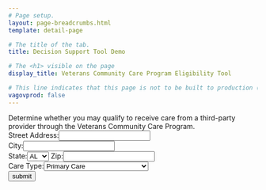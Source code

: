 ```yaml
---
# Page setup.
layout: page-breadcrumbs.html
template: detail-page

# The title of the tab.
title: Decision Support Tool Demo

# The <h1> visible on the page
display_title: Veterans Community Care Program Eligibility Tool

# This line indicates that this page is not to be built to production (www.va.gov)
vagovprod: false
---
```


<div class="va-introtext">
Determine whether you may qualify to receive care from a third-party provider through the Veterans Community Care Program.
</div>
<div id="loading" style="display:none">
	Loading...
	<!-- put VA loading gif here -->
</div>
<form id="address_form" name="address_form">
<label>Street Address:</label><input type="text" name="street" required autocomplete="address-line1" /><br />
<label>City:</label><input type="text" name="city" required autocomplete="address-level2" /><br />
<label>State:</label><select name="state" required autocomplete="address-level1" >
<option value="AL">
AL
</option>

<option value="AK">
AK
</option>

<option value="AR">
AR
</option>

<option value="AS">
AS
</option>

<option value="AZ">
AZ
</option>

<option value="CA">
CA
</option>

<option value="CO">
CO
</option>

<option value="CT">
CT
</option>

<option value="DC">
DC
</option>

<option value="DE">
DE
</option>

<option value="FL">
FL
</option>

<option value="GA">
GA
</option>

<option value="GU">
GU
</option>

<option value="HI">
HI
</option>

<option value="IA">
IA
</option>

<option value="ID">
ID
</option>

<option value="IL">
IL
</option>

<option value="IN">
IN
</option>

<option value="KS">
KS
</option>

<option value="KY">
KY
</option>

<option value="LA">
LA
</option>

<option value="MA">
MA
</option>

<option value="MD">
MD
</option>

<option value="ME">
ME
</option>

<option value="MI">
MI
</option>

<option value="MN">
MN
</option>

<option value="MO">
MO
</option>

<option value="MP">
MP
</option>

<option value="MS">
MS
</option>

<option value="MT">
MT
</option>

<option value="NC">
NC
</option>

<option value="NE">
NE
</option>

<option value="NH">
NH
</option>

<option value="NJ">
NJ
</option>

<option value="NM">
NM
</option>

<option value="NV">
NV
</option>

<option value="NY">
NY
</option>

<option value="ND">
ND
</option>

<option value="OH">
OH
</option>

<option value="OK">
OK
</option>

<option value="OR">
OR
</option>

<option value="PA">
PA
</option>

<option value="PR">
PR
</option>

<option value="RI">
RI
</option>

<option value="SC">
SC
</option>

<option value="SD">
SD
</option>

<option value="TN">
TN
</option>

<option value="TX">
TX
</option>

<option value="UM">
UM
</option>

<option value="UT">
UT
</option>

<option value="VT">
VT
</option>

<option value="VA">
VA
</option>

<option value="VI">
VI
</option>

<option value="WA">
WA
</option>

<option value="WI">
WI
</option>

<option value="WV">
WV
</option>

<option value="WY">
WY
</option>
</select>
<label>Zip:</label><input type="text" name="postal" required autocomplete="postal-code" /><br />
<label>Care Type:</label><select name="care_type" required>
<option value="primary">
Primary Care
</option>

<option value="mental">
Mental Health Care
</option>

<option value="extended">
Non-Institutional Extended Care
</option>

<option value="other">
Other
</option>
</select><br />
<input type="submit" value="submit" />
</form>
<script src="https://staging-va-gov-assets.s3-us-gov-west-1.amazonaws.com/js/jquery-3.3.1.min.js" type="text/javascript"></script>
<script type="text/javascript">
//<![CDATA[
$('#address_form').submit(function(e) {
		e.preventDefault();
		var data = {};
		var Form = this;
		$.each(this.elements, function(i, v) {
			var input = $(v);
			data[input.attr("name")] = input.val();
			delete data["undefined"];
		});
		$.ajax({
			type: 'POST',
			url: 'https://veteligibilitystatus.com/eligibility',
			dataType: 'json',
			contentType: 'application/json; charset=utf-8',
			data: JSON.stringify(data),
			context: Form,
			success: function(callback) {
				console.log(callback);
				if (callback.eligible) {
					$(this).text('You are eligible for Community Care');
				}
				else {
					$(this).text('You may be eligible for Community Care, please check with your provider')
				}
			},
			error: function() {
				$(this).html("We were unable to determine your eligibility, please check with your provider");
			}
		});
	});
//]]>
</script>
<script language="javascript" type="text/javascript">
$(document).ready(function () {
    $(document).ajaxStart(function () {
        $("#loading").show();
		$("#address_form").hide();
    }).ajaxStop(function () {
        $("#loading").hide();
		$("#address_form").show();
    });
});
</script>
